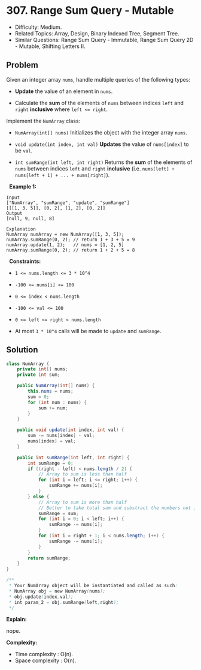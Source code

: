 # 307. Range Sum Query - Mutable

- Difficulty: Medium.
- Related Topics: Array, Design, Binary Indexed Tree, Segment Tree.
- Similar Questions: Range Sum Query - Immutable, Range Sum Query 2D - Mutable, Shifting Letters II.

## Problem

Given an integer array ```nums```, handle multiple queries of the following types:


	
- **Update** the value of an element in ```nums```.
	
- Calculate the **sum** of the elements of ```nums``` between indices ```left``` and ```right``` **inclusive** where ```left <= right```.


Implement the ```NumArray``` class:


	
- ```NumArray(int[] nums)``` Initializes the object with the integer array ```nums```.
	
- ```void update(int index, int val)``` **Updates** the value of ```nums[index]``` to be ```val```.
	
- ```int sumRange(int left, int right)``` Returns the **sum** of the elements of ```nums``` between indices ```left``` and ```right``` **inclusive** (i.e. ```nums[left] + nums[left + 1] + ... + nums[right]```).


 
**Example 1:**

```
Input
["NumArray", "sumRange", "update", "sumRange"]
[[[1, 3, 5]], [0, 2], [1, 2], [0, 2]]
Output
[null, 9, null, 8]

Explanation
NumArray numArray = new NumArray([1, 3, 5]);
numArray.sumRange(0, 2); // return 1 + 3 + 5 = 9
numArray.update(1, 2);   // nums = [1, 2, 5]
numArray.sumRange(0, 2); // return 1 + 2 + 5 = 8
```

 
**Constraints:**


	
- ```1 <= nums.length <= 3 * 10^4```
	
- ```-100 <= nums[i] <= 100```
	
- ```0 <= index < nums.length```
	
- ```-100 <= val <= 100```
	
- ```0 <= left <= right < nums.length```
	
- At most ```3 * 10^4``` calls will be made to ```update``` and ```sumRange```.



## Solution

```java
class NumArray {
    private int[] nums;
    private int sum;

    public NumArray(int[] nums) {
        this.nums = nums;
        sum = 0;
        for (int num : nums) {
            sum += num;
        }
    }

    public void update(int index, int val) {
        sum -= nums[index] - val;
        nums[index] = val;
    }

    public int sumRange(int left, int right) {
        int sumRange = 0;
        if ((right - left) < nums.length / 2) {
            // Array to sum is less than half
            for (int i = left; i <= right; i++) {
                sumRange += nums[i];
            }
        } else {
            // Array to sum is more than half
            // Better to take total sum and substract the numbers not in range
            sumRange = sum;
            for (int i = 0; i < left; i++) {
                sumRange -= nums[i];
            }
            for (int i = right + 1; i < nums.length; i++) {
                sumRange -= nums[i];
            }
        }
        return sumRange;
    }
}

/**
 * Your NumArray object will be instantiated and called as such:
 * NumArray obj = new NumArray(nums);
 * obj.update(index,val);
 * int param_2 = obj.sumRange(left,right);
 */
```

**Explain:**

nope.

**Complexity:**

* Time complexity : O(n).
* Space complexity : O(n).
